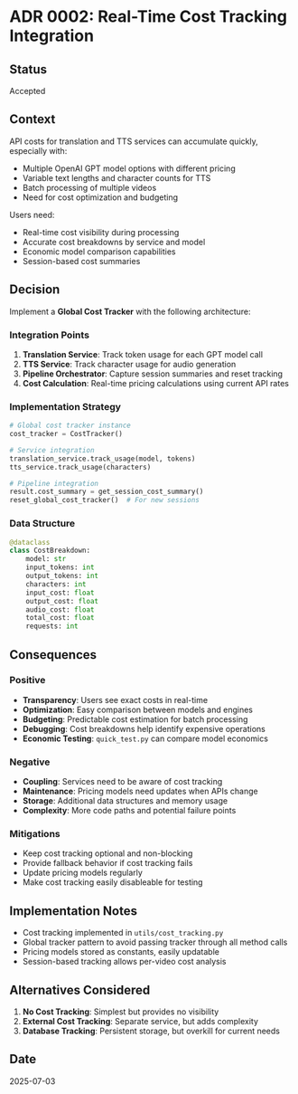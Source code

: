 # ADR 0002: Real-Time Cost Tracking Integration

## Status
Accepted

## Context
API costs for translation and TTS services can accumulate quickly, especially with:
- Multiple OpenAI GPT model options with different pricing
- Variable text lengths and character counts for TTS
- Batch processing of multiple videos
- Need for cost optimization and budgeting

Users need:
- Real-time cost visibility during processing
- Accurate cost breakdowns by service and model
- Economic model comparison capabilities
- Session-based cost summaries

## Decision
Implement a **Global Cost Tracker** with the following architecture:

### Integration Points
1. **Translation Service**: Track token usage for each GPT model call
2. **TTS Service**: Track character usage for audio generation
3. **Pipeline Orchestrator**: Capture session summaries and reset tracking
4. **Cost Calculation**: Real-time pricing calculations using current API rates

### Implementation Strategy
```python
# Global cost tracker instance
cost_tracker = CostTracker()

# Service integration
translation_service.track_usage(model, tokens)
tts_service.track_usage(characters)

# Pipeline integration
result.cost_summary = get_session_cost_summary()
reset_global_cost_tracker()  # For new sessions
```

### Data Structure
```python
@dataclass
class CostBreakdown:
    model: str
    input_tokens: int
    output_tokens: int
    characters: int
    input_cost: float
    output_cost: float
    audio_cost: float
    total_cost: float
    requests: int
```

## Consequences

### Positive
- **Transparency**: Users see exact costs in real-time
- **Optimization**: Easy comparison between models and engines
- **Budgeting**: Predictable cost estimation for batch processing
- **Debugging**: Cost breakdowns help identify expensive operations
- **Economic Testing**: `quick_test.py` can compare model economics

### Negative
- **Coupling**: Services need to be aware of cost tracking
- **Maintenance**: Pricing models need updates when APIs change
- **Storage**: Additional data structures and memory usage
- **Complexity**: More code paths and potential failure points

### Mitigations
- Keep cost tracking optional and non-blocking
- Provide fallback behavior if cost tracking fails
- Update pricing models regularly
- Make cost tracking easily disableable for testing

## Implementation Notes
- Cost tracking implemented in `utils/cost_tracking.py`
- Global tracker pattern to avoid passing tracker through all method calls
- Pricing models stored as constants, easily updatable
- Session-based tracking allows per-video cost analysis

## Alternatives Considered
1. **No Cost Tracking**: Simplest but provides no visibility
2. **External Cost Tracking**: Separate service, but adds complexity
3. **Database Tracking**: Persistent storage, but overkill for current needs

## Date
2025-07-03